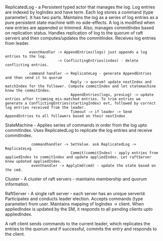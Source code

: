 ReplicatedLog - a Persistent typed actor that manages the log. Log entries are indexed by logIndex and have term. Each log stores a command (type parameter).
    It has two parts.
        Maintains the log as a series of log entries as a pure persistent state machine with no side-effects. A log is modified when new entries are appended or trimmed. Also, manages commitIndex based on replication status.
        Handles replication of log to the quorum of raft servers and then computes/updates the commitIndex. Receives log entries from leader.

               eventHandler -> AppendEntries(logs) just appends a log entries to the log.
                            -> ConflictingEntries(index) - delete conflicting entries.

               command handler -> ReplicateLog - generate AppendEntries and then send it to quorum
                                  Reply -> quorum? update nextIndex and matchIndex for the follower. Compute commitIndex and let statemachine know the commitIndex.
                                  AppendEntries(logs, prevLog) -> update entries after trimming mis-matched entries. To trim entries we generate a ConflictingEntries(startingIndex) evt, followed by correct log entries received from the leader.
                                  Timeout -> if leader -> Send AppendEntries to all followers based on their nextIndex


StateMachine - Applies series of commands in order from the log upto commitIndex. Uses ReplicatedLog to replicate the log entries and receive commitIndex.

                commandhandler -> SetValue. ask ReplicatedLog -> ReplicateLog
                                  Commit(commitIndex) - apply entries from appliedIndex to commitIndex and update appliedIndex. Let raftServer know updated appliedIndex.
                eventhandler -> ApplyCmd(cmd) - update the state based on the cmd.

Cluster - A cluster of raft servers - maintains membership and quorum information.

RaftServer - A single raft server - each server has an unique serverId. Participates and conducts leader election. Accepts commands (type parameter) from user. Maintains mapping of logIndex -> client. When appliedIndex is updated by the SM, it responds to all pending clients upto appliedIndex.

A raft client sends commands to the current leader, which replicates the entries to the quorum and if successful, commits the entry and responds to the client.

